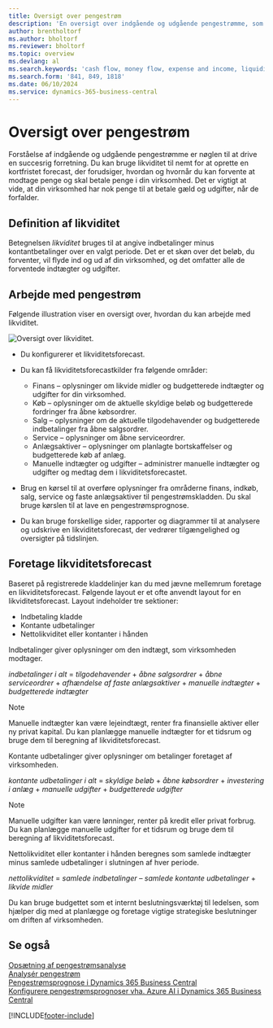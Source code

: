 ```yaml
---
title: Oversigt over pengestrøm
description: 'En oversigt over indgående og udgående pengestrømme, som medvirker til at forudsige penge, der skal modtages og betales.'
author: brentholtorf
ms.author: bholtorf
ms.reviewer: bholtorf
ms.topic: overview
ms.devlang: al
ms.search.keywords: 'cash flow, money flow, expense and income, liquidity, cash receipts minus cash payments'
ms.search.form: '841, 849, 1818'
ms.date: 06/10/2024
ms.service: dynamics-365-business-central
---
```


# Oversigt over pengestrøm

Forståelse af indgående og udgående pengestrømme er nøglen til at drive en succesrig forretning. Du kan bruge likviditet til nemt for at oprette en kortfristet forecast, der forudsiger, hvordan og hvornår du kan forvente at modtage penge og skal betale penge i din virksomhed. Det er vigtigt at vide, at din virksomhed har nok penge til at betale gæld og udgifter, når de forfalder.

## Definition af likviditet

Betegnelsen *likviditet* bruges til at angive indbetalinger minus kontantbetalinger over en valgt periode. Det er et skøn over det beløb, du forventer, vil flyde ind og ud af din virksomhed, og det omfatter alle de forventede indtægter og udgifter.

## Arbejde med pengestrøm

Følgende illustration viser en oversigt over, hvordan du kan arbejde med likviditet.

![Oversigt over likviditet.](media/finance_cash_flow_overview.png "Oversigt over likviditet")

- Du konfigurerer et likviditetsforecast.  

- Du kan få likviditetsforecastkilder fra følgende områder:  

  - Finans – oplysninger om likvide midler og budgetterede indtægter og udgifter for din virksomhed.  
  - Køb – oplysninger om de aktuelle skyldige beløb og budgetterede fordringer fra åbne købsordrer.  
  - Salg – oplysninger om de aktuelle tilgodehavender og budgetterede indbetalinger fra åbne salgsordrer.  
  - Service – oplysninger om åbne serviceordrer.  
  - Anlægsaktiver – oplysninger om planlagte bortskaffelser og budgetterede køb af anlæg.  
  - Manuelle indtægter og udgifter – administrer manuelle indtægter og udgifter og medtag dem i likviditetsforecastet.  
- Brug en kørsel til at overføre oplysninger fra områderne finans, indkøb, salg, service og faste anlægsaktiver til pengestrømskladden. Du skal bruge kørslen til at lave en pengestrømsprognose.  
- Du kan bruge forskellige sider, rapporter og diagrammer til at analysere og udskrive en likviditetsforecast, der vedrører tilgængelighed og oversigter på tidslinjen.  

## Foretage likviditetsforecast

Baseret på registrerede kladdelinjer kan du med jævne mellemrum foretage en likviditetsforecast. Følgende layout er et ofte anvendt layout for en likviditetsforecast. Layout indeholder tre sektioner:

- Indbetaling kladde  
- Kontante udbetalinger  
- Nettolikviditet eller kontanter i hånden  

Indbetalinger giver oplysninger om den indtægt, som virksomheden modtager.

*indbetalinger i alt* = *tilgodehavender* + *åbne salgsordrer* + *åbne serviceordrer* + *afhændelse af faste anlægsaktiver* + *manuelle indtægter* + *budgetterede indtægter*

> [!NOTE]
> Manuelle indtægter kan være lejeindtægt, renter fra finansielle aktiver eller ny privat kapital. Du kan planlægge manuelle indtægter for et tidsrum og bruge dem til beregning af likviditetsforecast.

Kontante udbetalinger giver oplysninger om betalinger foretaget af virksomheden.

*kontante udbetalinger i alt* = *skyldige beløb* + *åbne købsordrer* + *investering i anlæg* + *manuelle udgifter* + *budgetterede udgifter*

> [!NOTE]
> Manuelle udgifter kan være lønninger, renter på kredit eller privat forbrug. Du kan planlægge manuelle udgifter for et tidsrum og bruge dem til beregning af likviditetsforecast.

Nettolikviditet eller kontanter i hånden beregnes som samlede indtægter minus samlede udbetalinger i slutningen af hver periode.

*nettolikviditet* = *samlede indbetalinger* – *samlede kontante udbetalinger* + *likvide midler*

Du kan bruge budgettet som et internt beslutningsværktøj til ledelsen, som hjælper dig med at planlægge og foretage vigtige strategiske beslutninger om driften af virksomheden.

## Se også

[Opsætning af pengestrømsanalyse](finance-setup-cash-flow-analyses.md)  
[Analysér pengestrøm](finance-analyze-cash-flow.md)  
[Pengestrømsprognose i Dynamics 365 Business Central](/training/modules/forecast-cash-flow-dynamics-365-business-central/index)  
[Konfigurere pengestrømsprognoser vha. Azure AI i Dynamics 365 Business Central](/training/modules/setup-cash-flow-forecasts/)  

[!INCLUDE[footer-include](includes/footer-banner.md)]
